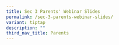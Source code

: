 ```yaml
---
title: Sec 3 Parents' Webinar Slides
permalink: /sec-3-parents-webinar-slides/
variant: tiptap
description: ""
third_nav_title: Parents
---
```

<p></p>